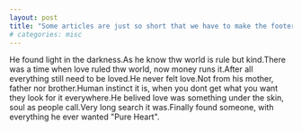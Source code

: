 ```yaml
---
layout: post
title: "Some articles are just so short that we have to make the footer stick"
# categories: misc
---
```


He found light in the darkness.As he know thw world is rule but kind.There was a time when love ruled thw world, now money runs it.After all everything still need to be loved.He never felt love.Not from his mother, father nor brother.Human instinct it is, when you dont get what you want they look for it everywhere.He belived love was something under the skin, soul as people call.Very long search it was.Finally found someone, with everything he ever wanted "Pure Heart".
